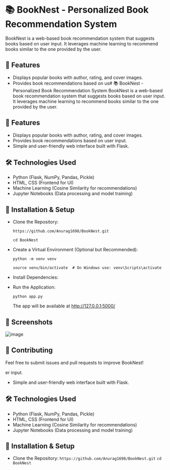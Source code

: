 # 📚 BookNest - Personalized Book Recommendation System
BookNest is a web-based book recommendation system that suggests books based on user input. It leverages machine learning to recommend books similar to the one provided by the user.

## 🚀 Features
- Displays popular books with author, rating, and cover images.
- Provides book recommendations based on us# 📚 BookNest - Personalized Book Recommendation System
BookNest is a web-based book recommendation system that suggests books based on user input. It leverages machine learning to recommend books similar to the one provided by the user.

## 🚀 Features
- Displays popular books with author, rating, and cover images.
- Provides book recommendations based on user input.
- Simple and user-friendly web interface built with Flask.

## 🛠️ Technologies Used
- Python (Flask, NumPy, Pandas, Pickle)
- HTML, CSS (Frontend for UI)
- Machine Learning (Cosine Similarity for recommendations)
- Jupyter Notebooks (Data processing and model training)

## 🔧 Installation & Setup
- Clone the Repository:

  ```https://github.com/Anurag1698/BookNest.git``` 

  ```cd BookNest```

- Create a Virtual Environment (Optional but Recommended):

  ```python -m venv venv```

  ```source venv/bin/activate  # On Windows use: venv\Scripts\activate```

- Install Dependencies:

- Run the Application:

  ```python app.py```
    
     The app will be available at http://127.0.0.1:5000/

## 📸 Screenshots

![image](https://github.com/user-attachments/assets/f08e229e-30f8-4e5a-9ba3-585fb45c04fe)

## 🤝 Contributing

Feel free to submit issues and pull requests to improve BookNest!

er input.
- Simple and user-friendly web interface built with Flask.

## 🛠️ Technologies Used
- Python (Flask, NumPy, Pandas, Pickle)
- HTML, CSS (Frontend for UI)
- Machine Learning (Cosine Similarity for recommendations)
- Jupyter Notebooks (Data processing and model training)

## 🔧 Installation & Setup
- Clone the Repository:
```https://github.com/Anurag1698/BookNest.git``` 
```cd BookNest```
